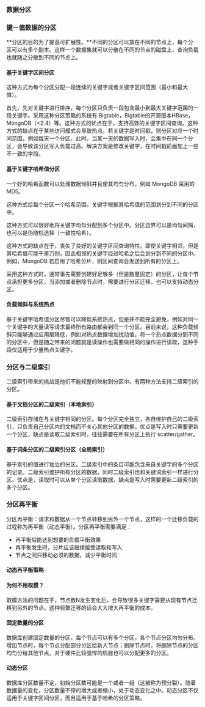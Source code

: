 ### 数据分区



### 键－值数据的分区

**分区的目的为了提高可扩展性。**不同的分区可以放在不同的节点上，每个分区可以有多个副本。这样一个数据集就可以分散在不同的节点的磁盘上，查询负载也就随之分散到不同的节点上。

#### 基于关键字区间分区

这种方式为每个分区分配一段连续的关键字或者关键字区间范围（最小和最大值）。

首先，先对关键字进行排序，每个分区只负责一段包含最小到最大关键字范围的一段关键字。采用这种分区策略的系统有 Bigtable，Bigtable的开源版本HBase，MongoDB（<2.4）等。这种方式的优点在于，支持高效的关键字区间查询。这种方式的缺点在于某些访问模式会导致热点。若关键字是时间戳，则分区对应一个时间范围，例如每天一个分区，此时，当某一天的数据写入时，会集中在同一个分区，会导致该分区写入负载过高。解决方案是修改关键字，在时间戳前面加上一些不一致的字段。

#### 基于关键字哈希值分区

一个好的哈希函数可以处理数据倾斜并且使其均匀分布。例如 MongoDB 采用的 MD5。

这种方式给每个分区一个哈希范围，关键字根据其哈希值的范围划分到不同的分区中。

这种方式可以很好地将关键字均匀分配到多个分区中。分区边界可以是均匀间隔，也可以是伪随机选择（一致性哈希）。

这种方式的缺点在于，丧失了良好的关键字区间查询特性。即使关键字相邻，但是其哈希值可能千差万别，因此相邻的关键字经过哈希之后会划分到不同的分区中。例如，MongoDB 若启用了哈希分片，则区间查询会发送到所有的分区上。

采用这种方式时，通常事先需要创建好足够多（但是数量固定）的分区，让每个节点承担更多分区，当添加或者删除节点时，需要进行分区迁移，也可以支持动态分区。



#### 负载倾斜与系统热点

基于关键字哈希值分区尽管可以降低系统热点，但是并不能完全避免，例如对同一个关键字的大量读写请求最终所有路由都会到同一个分区。目前来说，这种负载倾斜只能够通过应用层降低，例如对热点数据增加扰动值，将一个热点数据分到不同的分区中，但是随之带来的问题就是读操作也需要做相同的操作进行读取，这种手段仅适用于少量热点关键字。



### 分区与二级索引

二级索引带来的挑战是他们不能规整的映射到分区中。有两种方法支持二级索引的分区。



#### 基于文档分区的二级索引（本地索引）

二级索引存储在与关键字相同的分区。每个分区完全独立，各自维护自己的二级索引，只负责自己分区内的文档而不关心其他分区的数据。优点是写入时只需要更新一个分区，缺点是读取二级索引时，往往需要在所有分区上执行 scatter/gather。

#### 基于词条分区的二级索引分区（全局索引）

基于索引的值进行独立的分区。二级索引中的条目可能包含来自关键字的多个分区的记录。二级索引维护所有分区的数据，同时二级索引也和关键词索引一样进行分区。优点是，读取时可以从单个分区读取数据，缺点是写入时需要更新二级索引的多个分区。



### 分区再平衡

分区再平衡：请求和数据从一个节点转移到另外一个节点，这样的一个迁移负载的过程称为再平衡（动态平衡）。分区再平衡需要满足：

- 再平衡后能达到想要的负载平衡效果
- 再平衡发生时，分片应该继续接受读取和写入
- 节点之间只移动必须的数据，减少平衡时间



#### 动态再平衡策略

#### 为何不用取模？

取模方法的问题在于，节点数N发生变化后，会导致很多关键字需要从现有节点迁移到另外的节点。这种频繁迁移的话会大大增大再平衡的成本。

#### 固定数量的分区

数据库创建固定数量的分区，每个节点可以有多个分区，各个节点分区均匀分布。增加节点时，每个节点分配部分分区给新入节点；删除节点时，将删除节点的分区均匀分给其他节点。对于硬件比较强悍的机器也可以分配更多的分区。

#### 动态分区

数据库分区数量不定，初始分区数可能是一个或者一组（这被称为预分裂）。随着数据量的变化，分区数量不停的增大或者缩小，处于动态变化之中。动态分区不仅适用于关键字区间分区，而且适用于基于哈希的分区策略。











